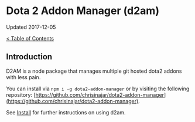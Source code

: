# Dota 2 Addon Manager (d2am)

Updated 2017-12-05

[< Table of Contents][0]

## Introduction

D2AM is a node package that manages multiple git hosted dota2 addons with less pain.

You can install via `npm i -g dota2-addon-manager` or by visiting the following repository: [https://github.com/chrisinajar/dota2-addon-manager](https://github.com/chrisinajar/dota2-addon-manager).

See [Install](../setup/install.md#open-up-command-prompt-powershell-will-also-work-and-is-preferred-if-you-can-use-powershell) for further instructions on using d2am.

[0]: ../README.md
